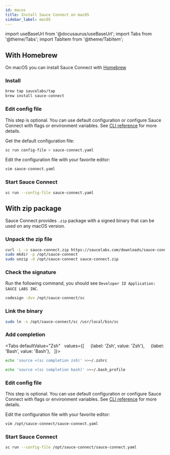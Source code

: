 ```yaml
---
id: macos
title: Install Sauce Connect on macOS
sidebar_label: macOS
---
```


import useBaseUrl from '@docusaurus/useBaseUrl';
import Tabs from '@theme/Tabs';
import TabItem from '@theme/TabItem';

## With Homebrew

On macOS you can install Sauce Connect with [Homebrew](https://brew.sh)

### Install

```bash
brew tap saucelabs/tap
brew install sauce-connect
```

### Edit config file

This step is optional. You can use default configuration or configure Sauce Connect with flags or environment variables.
See [CLI reference](/dev/cli/sauce-connect-5/) for more details.

Get the default configuration file:

```bash
sc run config-file > sauce-connect.yaml
```

Edit the configuration file with your favorite editor:

```bash
vim sauce-connect.yaml
```

### Start Sauce Connect

```bash
sc run --config-file sauce-connect.yaml
```

## With zip package

Sauce Connect provides `.zip` package with a signed binary that can be used on any macOS version.

### Unpack the zip file

```bash
curl -L -o sauce-connect.zip https://saucelabs.com/downloads/sauce-connect/5.1.1/sauce-connect-5.1.1_darwin.all.zip
sudo mkdir -p /opt/sauce-connect
sudo unzip -d /opt/sauce-connect sauce-connect.zip
```

### Check the signature

Run the following command, you should see `Developer ID Application: SAUCE LABS INC`.
```bash
codesign -dvv /opt/sauce-connect/sc
```

### Link the binary

```bash
sudo ln -s /opt/sauce-connect/sc /usr/local/bin/sc
```

### Add completion

<Tabs
defaultValue="Zsh"
  values={[
    {label: 'Zsh', value: 'Zsh'},
    {label: 'Bash', value: 'Bash'},
  ]}>
<TabItem value="Zsh">

```bash
echo 'source <(sc completion zsh)' >>~/.zshrc
```
  </TabItem>

  <TabItem value="Bash">

```bash
echo 'source <(sc completion bash)' >>~/.bash_profile
```

  </TabItem>
</Tabs>

### Edit config file

This step is optional. You can use default configuration or configure Sauce Connect with flags or environment variables.
See [CLI reference](/dev/cli/sauce-connect-5/) for more details.

Edit the configuration file with your favorite editor:

```bash
vim /opt/sauce-connect/sauce-connect.yaml
```

### Start Sauce Connect

```bash
sc run --config-file /opt/sauce-connect/sauce-connect.yaml
```
